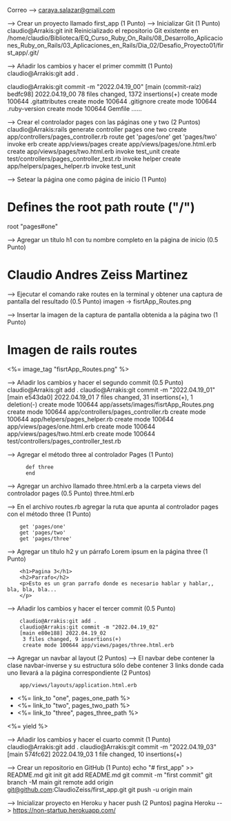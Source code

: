 
Correo --> caraya.salazar@gmail.com

--> Crear un proyecto llamado first_app (1 Punto)
--> Inicializar Git (1 Punto)
claudio@Arrakis:git init
Reinicializado el repositorio Git existente en /home/claudio/Biblioteca/EQ_Curso_Ruby_On_Rails/08_Desarrollo_Aplicaciones_Ruby_on_Rails/03_Aplicaciones_en_Rails/Dia_02/Desafio_Proyecto01/first_app/.git/

--> Añadir los cambios y hacer el primer committ (1 Punto)
claudio@Arrakis:git add .

claudio@Arrakis:git commit -m "2022.04.19_00"
[main (commit-raíz) bedfc98] 2022.04.19_00
 78 files changed, 1372 insertions(+)
 create mode 100644 .gitattributes
 create mode 100644 .gitignore
 create mode 100644 .ruby-version
 create mode 100644 Gemfile
......

--> Crear el controlador pages con las páginas one y two (2 Puntos)
claudio@Arrakis:rails generate controller pages one two
      create  app/controllers/pages_controller.rb
       route  get 'pages/one'
              get 'pages/two'
      invoke  erb
      create    app/views/pages
      create    app/views/pages/one.html.erb
      create    app/views/pages/two.html.erb
      invoke  test_unit
      create    test/controllers/pages_controller_test.rb
      invoke  helper
      create    app/helpers/pages_helper.rb
      invoke    test_unit
      
--> Setear la página one como página de inicio (1 Punto)
  # Defines the root path route ("/")
  root "pages#one"

--> Agregar un título h1 con tu nombre completo en la página de inicio (0.5 Punto)
        <h1>Claudio Andres Zeiss Martinez</h1>


--> Ejecutar el comando rake routes en la terminal y obtener una captura de pantalla del resultado (0.5 Punto)
        imagen -> fisrtApp_Routes.png

--> Insertar la imagen de la captura de pantalla obtenida a la página two (1 Punto)
        <h1>Imagen de rails routes</h1>
        <%= image_tag "fisrtApp_Routes.png" %>

--> Añadir los cambios y hacer el segundo commit (0.5 Punto)
        claudio@Arrakis:git add .
        claudio@Arrakis:git commit -m "2022.04.19_01"
        [main e543da0] 2022.04.19_01
        7 files changed, 31 insertions(+), 1 deletion(-)
        create mode 100644 app/assets/images/fisrtApp_Routes.png
        create mode 100644 app/controllers/pages_controller.rb
        create mode 100644 app/helpers/pages_helper.rb
        create mode 100644 app/views/pages/one.html.erb
        create mode 100644 app/views/pages/two.html.erb
        create mode 100644 test/controllers/pages_controller_test.rb

--> Agregar el método three al controlador Pages (1 Punto)
        
          def three
          end

--> Agregar un archivo llamado three.html.erb a la carpeta views del controlador pages (0.5 Punto)
        three.html.erb

--> En el archivo routes.rb agregar la ruta que apunta al controlador pages con el método three (1 Punto)

        get 'pages/one'
        get 'pages/two'
        get 'pages/three'
  
--> Agregar un título h2 y un párrafo Lorem ipsum en la página three (1 Punto)

        <h1>Pagina 3</h1>
        <h2>Parrafo</h2>
        <p>Esto es un gran parrafo donde es necesario hablar y hablar,, bla, bla, bla...
        </p>
        
--> Añadir los cambios y hacer el tercer commit (0.5 Punto)

        claudio@Arrakis:git add .
        claudio@Arrakis:git commit -m "2022.04.19_02"
        [main e80e188] 2022.04.19_02
         3 files changed, 9 insertions(+)
         create mode 100644 app/views/pages/three.html.erb

--> Agregar un navbar al layout (2 Puntos)
--> El navbar debe contener la clase navbar-inverse y su estructura sólo debe contener 3 links donde cada uno llevará a la página correspondiente (2 Puntos)

        app/views/layouts/application.html.erb

  <body>
  <!-- Barra de navegacion -->
    <nav class="navbar-inverse"> 
      <!-- Links --> 
      <ul class="navbar-nav"> 
        <li class="nav-item"><%= link_to "one", pages_one_path %></li> 
        <li class="nav-item"><%= link_to "two", pages_two_path %></li> 
        <li class="nav-item"><%= link_to "three", pages_three_path %></li> 
      </ul> 
    </nav> 
    <%= yield %>
  </body>

--> Añadir los cambios y hacer el cuarto commit (1 Punto)
        claudio@Arrakis:git add .
        claudio@Arrakis:git commit -m "2022.04.19_03"
        [main 574fc62] 2022.04.19_03
         1 file changed, 10 insertions(+)

--> Crear un repositorio en GitHub (1 Punto)
        echo "# first_app" >> README.md
        git init
        git add README.md
        git commit -m "first commit"
        git branch -M main
        git remote add origin git@github.com:ClaudioZeiss/first_app.git
        git push -u origin main

--> Inicializar proyecto en Heroku y hacer push (2 Puntos)
        pagina Heroku --> https://non-startup.herokuapp.com/
      

